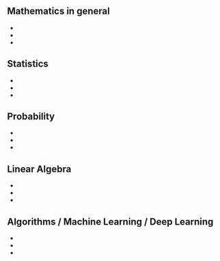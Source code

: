 ## Mathematics in general

  *
  *
  *
  
## Statistics

  *
  *
  *

## Probability

  *
  *
  *
  
## Linear Algebra

  *
  *
  *
  
## Algorithms / Machine Learning / Deep Learning

  *
  *
  *
